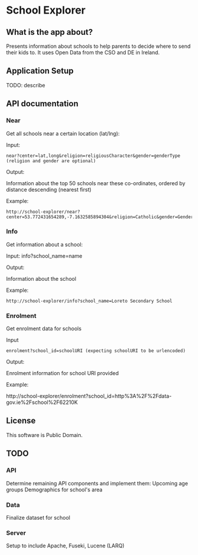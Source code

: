 # School Explorer

## What is the app about?

Presents information about schools to help parents to decide where to send their kids to. It uses Open Data from the CSO and DE in Ireland.

## Application Setup

TODO: describe

## API documentation

### Near
Get all schools near a certain location (lat/lng):

Input:

	near?center=lat,long&religion=religiousCharacter&gender=genderType (religion and gender are optional)
	
Output:

Information about the top 50 schools near these co-ordinates, ordered by distance descending (nearest first)

Example:

	http://school-explorer/near?center=53.772431654289,-7.1632585894304&religion=Catholic&gender=Gender_Boys

### Info
Get information about a school:

Input:
	info?school_name=name
	
Output:

Information about the school

Example:

	http://school-explorer/info?school_name=Loreto Secondary School

### Enrolment
Get enrolment data for schools

Input

    enrolment?school_id=schoolURI (expecting schoolURI to be urlencoded)

Output:

Enrolment information for school URI provided

Example:

http://school-explorer/enrolment?school_id=http%3A%2F%2Fdata-gov.ie%2Fschool%2F62210K



## License

This software is Public Domain.


## TODO

### API
Determine remaining API components and implement them:
Upcoming age groups
Demographics for school's area

### Data
Finalize dataset for school

### Server
Setup to include Apache, Fuseki, Lucene (LARQ)

